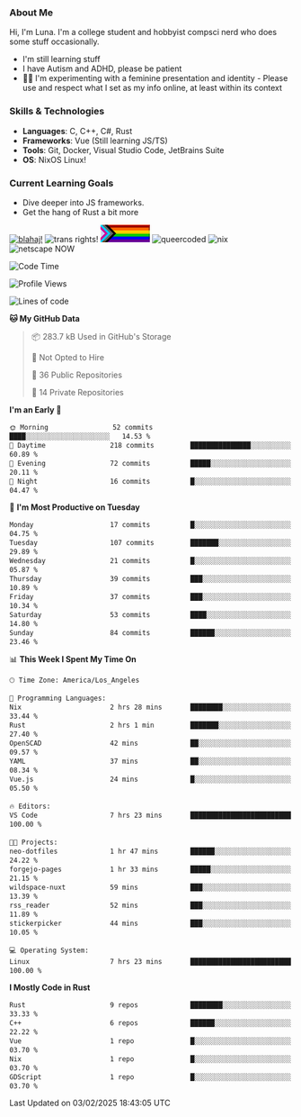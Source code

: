 ### About Me
Hi, I'm Luna. I'm a college student and hobbyist compsci nerd who does some stuff occasionally.

- I'm still learning stuff
- I have Autism and ADHD, please be patient
- 🏳️‍⚧️ I'm experimenting with a feminine presentation and identity - Please use and respect what I set as my info online, at least within its context

### Skills & Technologies
- **Languages**: C, C++, C#, Rust
- **Frameworks**: Vue (Still learning JS/TS)
- **Tools**: Git, Docker, Visual Studio Code, JetBrains Suite
- **OS**: NixOS Linux!

### Current Learning Goals
- Dive deeper into JS frameworks.
- Get the hang of Rust a bit more

[![blahaj!](https://isabelroses.com/static/badges/badges/love_blahaj.gif)](https://www.ikea.com/us/en/p/blahaj-soft-toy-shark-90373590/)
![trans rights!](https://isabelroses.com/static/badges/badges/transnow.png)
![progress pride](https://raw.githubusercontent.com/TheFelidae/88x31/refs/heads/main/images/pride/badge_progress.png?raw=true)
![queercoded](https://isabelroses.com/static/badges/badges/queercoded.webp)
![nix](https://isabelroses.com/static/badges/badges/nix.gif)
![netscape NOW](https://cyber.dabamos.de/88x31/netscapenow30.gif)

<!--START_SECTION:waka-->
![Code Time](http://img.shields.io/badge/Code%20Time-146%20hrs%2057%20mins-blue)

![Profile Views](http://img.shields.io/badge/Profile%20Views-0-blue)

![Lines of code](https://img.shields.io/badge/From%20Hello%20World%20I%27ve%20Written-442.8%20thousand%20lines%20of%20code-blue)

**🐱 My GitHub Data** 

> 📦 283.7 kB Used in GitHub's Storage 
 > 
> 🚫 Not Opted to Hire
 > 
> 📜 36 Public Repositories 
 > 
> 🔑 14 Private Repositories 
 > 
**I'm an Early 🐤** 

```text
🌞 Morning                52 commits          ████░░░░░░░░░░░░░░░░░░░░░   14.53 % 
🌆 Daytime                218 commits         ███████████████░░░░░░░░░░   60.89 % 
🌃 Evening                72 commits          █████░░░░░░░░░░░░░░░░░░░░   20.11 % 
🌙 Night                  16 commits          █░░░░░░░░░░░░░░░░░░░░░░░░   04.47 % 
```
📅 **I'm Most Productive on Tuesday** 

```text
Monday                   17 commits          █░░░░░░░░░░░░░░░░░░░░░░░░   04.75 % 
Tuesday                  107 commits         ███████░░░░░░░░░░░░░░░░░░   29.89 % 
Wednesday                21 commits          █░░░░░░░░░░░░░░░░░░░░░░░░   05.87 % 
Thursday                 39 commits          ███░░░░░░░░░░░░░░░░░░░░░░   10.89 % 
Friday                   37 commits          ███░░░░░░░░░░░░░░░░░░░░░░   10.34 % 
Saturday                 53 commits          ████░░░░░░░░░░░░░░░░░░░░░   14.80 % 
Sunday                   84 commits          ██████░░░░░░░░░░░░░░░░░░░   23.46 % 
```


📊 **This Week I Spent My Time On** 

```text
🕑︎ Time Zone: America/Los_Angeles

💬 Programming Languages: 
Nix                      2 hrs 28 mins       ████████░░░░░░░░░░░░░░░░░   33.44 % 
Rust                     2 hrs 1 min         ███████░░░░░░░░░░░░░░░░░░   27.40 % 
OpenSCAD                 42 mins             ██░░░░░░░░░░░░░░░░░░░░░░░   09.57 % 
YAML                     37 mins             ██░░░░░░░░░░░░░░░░░░░░░░░   08.34 % 
Vue.js                   24 mins             █░░░░░░░░░░░░░░░░░░░░░░░░   05.50 % 

🔥 Editors: 
VS Code                  7 hrs 23 mins       █████████████████████████   100.00 % 

🐱‍💻 Projects: 
neo-dotfiles             1 hr 47 mins        ██████░░░░░░░░░░░░░░░░░░░   24.22 % 
forgejo-pages            1 hr 33 mins        █████░░░░░░░░░░░░░░░░░░░░   21.15 % 
wildspace-nuxt           59 mins             ███░░░░░░░░░░░░░░░░░░░░░░   13.39 % 
rss_reader               52 mins             ███░░░░░░░░░░░░░░░░░░░░░░   11.89 % 
stickerpicker            44 mins             ███░░░░░░░░░░░░░░░░░░░░░░   10.05 % 

💻 Operating System: 
Linux                    7 hrs 23 mins       █████████████████████████   100.00 % 
```

**I Mostly Code in Rust** 

```text
Rust                     9 repos             ████████░░░░░░░░░░░░░░░░░   33.33 % 
C++                      6 repos             ██████░░░░░░░░░░░░░░░░░░░   22.22 % 
Vue                      1 repo              █░░░░░░░░░░░░░░░░░░░░░░░░   03.70 % 
Nix                      1 repo              █░░░░░░░░░░░░░░░░░░░░░░░░   03.70 % 
GDScript                 1 repo              █░░░░░░░░░░░░░░░░░░░░░░░░   03.70 % 
```




 Last Updated on 03/02/2025 18:43:05 UTC
<!--END_SECTION:waka-->
